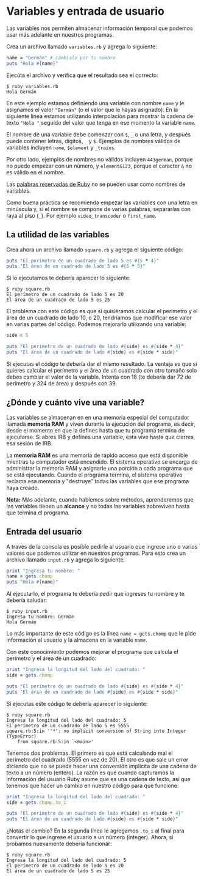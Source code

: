 # Variables y entrada de usuario

Las variables nos permiten almacenar información temporal que podemos usar más adelante en nuestros programas.

Crea un archivo llamado `variables.rb` y agrega lo siguiente:

```ruby
name = "Germán" # cámbialo por tu nombre
puts "Hola #{name}"
```

Ejecúta el archivo y verifica que el resultado sea el correcto:

```text
$ ruby variables.rb
Hola Germán
```

En este ejemplo estamos definiendo una variable con nombre `name` y le asignamos el valor `"Germán"` \(o el valor que le hayas asignado\). En la siguiente línea estamos utilizando interpolación para mostrar la cadena de texto `"Hola "` seguido del valor que tenga en ese momento la variable `name`.

El nombre de una variable debe comenzar con `$`, `_` o una letra, y después puede contener letras, dígitos, `_` y `$`. Ejemplos de nombres válidos de variables incluyen `name`, `$element` y `_trains`.

Por otro lado, ejemplos de nombres no válidos incluyen `443german`, porque no puede empezar con un número, y `element&123`, porque el caracter `&` no es válido en el nombre.

Las [palabras reservadas de Ruby](http://www.studytonight.com/ruby/reserved-keywords-in-ruby) no se pueden usar como nombres de variables.

Como buena práctica se recomienda empezar las variables con una letra en minúscula y, si el nombre se compone de varias palabras, separarlas con raya al piso \(`_`\). Por ejemplo `video_transcoder` o `first_name`.

## La utilidad de las variables

Crea ahora un archivo llamado `square.rb` y agrega el siguiente código:

```ruby
puts "El perímetro de un cuadrado de lado 5 es #{5 * 4}"
puts "El área de un cuadrado de lado 5 es #{5 * 5}"
```

Si lo ejecutamos te debería aparecer lo siguiente:

```text
$ ruby square.rb
El perímetro de un cuadrado de lado 5 es 20
El área de un cuadrado de lado 5 es 25
```

El problema con este código es que si quisiéramos calcular el perímetro y el área de un cuadrado de lado 10, o 20, tendríamos que modificar ese valor en varias partes del código. Podemos mejorarlo utilizando una variable:

```ruby
side = 5

puts "El perímetro de un cuadrado de lado #{side} es #{side * 4}"
puts "El área de un cuadrado de lado #{side} es #{side * side}"
```

Si ejecutas el código te debería dar el mismo resultado. La ventaja es que si quieres calcular el perímetro y el área de un cuadrado con otro tamaño solo debes cambiar el valor de la variable. Intenta con 18 \(te debería dar 72 de perímetro y 324 de área\) y después con 39.

## ¿Dónde y cuánto vive una variable?

Las variables se almacenan en en una memoria especial del computador llamada **memoria RAM** y viven durante la ejecución del programa, es decir, desde el momento en que la defines hasta que tu programa termina de ejecutarse. Si abres IRB y defines una variable, esta vive hasta que cierres esa sesión de IRB.

La **memoria RAM** es una memoría de rápido acceso que está disponible mientras tu computador está encendido. El sistema operativo se encarga de administrar la memoria RAM y asignarle una porción a cada programa que se está ejecutando. Cuando el programa termina, el sistema operativo reclama esa memoria y "destruye" todas las variables que ese programa haya creado.

**Nota:** Más adelante, cuando hablemos sobre métodos, aprenderemos que las variables tienen un **alcance** y no todas las variables sobreviven hasta que termina el programa.

## Entrada del usuario

A través de la consola es posible pedirle al usuario que ingrese uno o varios valores que podemos utilizar en nuestros programas. Para esto crea un archivo llamado `input.rb` y agrega lo siguiente:

```ruby
print "Ingresa tu nombre: "
name = gets.chomp
puts "Hola #{name}"
```

Al ejecutarlo, el programa te debería pedir que ingreses tu nombre y te debería saludar:

```text
$ ruby input.rb
Ingresa tu nombre: Germán
Hola Germán
```

Lo más importante de este código es la línea `name = gets.chomp` que le pide información al usuario y la almacena en la variable `name`.

Con este conocimiento podemos mejorar el programa que calcula el perímetro y el área de un cuadrado:

```ruby
print "Ingresa la longitud del lado del cuadrado: "
side = gets.chomp

puts "El perímetro de un cuadrado de lado #{side} es #{side * 4}"
puts "El área de un cuadrado de lado #{side} es #{side * side}"
```

Si ejecutas este código te debería aparecer lo siguiente:

```text
$ ruby square.rb
Ingresa la longitud del lado del cuadrado: 5
El perímetro de un cuadrado de lado 5 es 5555
square.rb:5:in ''*': no implicit conversion of String into Integer (TypeError)
    from square.rb:5:in `<main>'
```

Tenemos dos problemas. El primero es que está calculando mal el perímetro del cuadrado \(5555 en vez de 20\). El otro es que sale un error diciendo que no se puede hacer una conversión implícita de una cadena de texto a un número \(entero\). La razón es que cuando capturamos la información del usuario Ruby asume que es una cadena de texto, así que tenemos que hacer un cambio en nuestro código para que funcione:

```ruby
print "Ingresa la longitud del lado del cuadrado: "
side = gets.chomp.to_i

puts "El perímetro de un cuadrado de lado #{side} es #{side * 4}"
puts "El área de un cuadrado de lado #{side} es #{side * side}"
```

¿Notas el cambio? En la segunda línea le agregamos `.to_i` al final para convertir lo que ingrese el usuario a un número \(integer\). Ahora, si probamos nuevamente debería funcionar:

```text
$ ruby square.rb
Ingresa la longitud del lado del cuadrado: 5
El perímetro de un cuadrado de lado 5 es 20
El área de un cuadrado de lado 5 es 25
```

